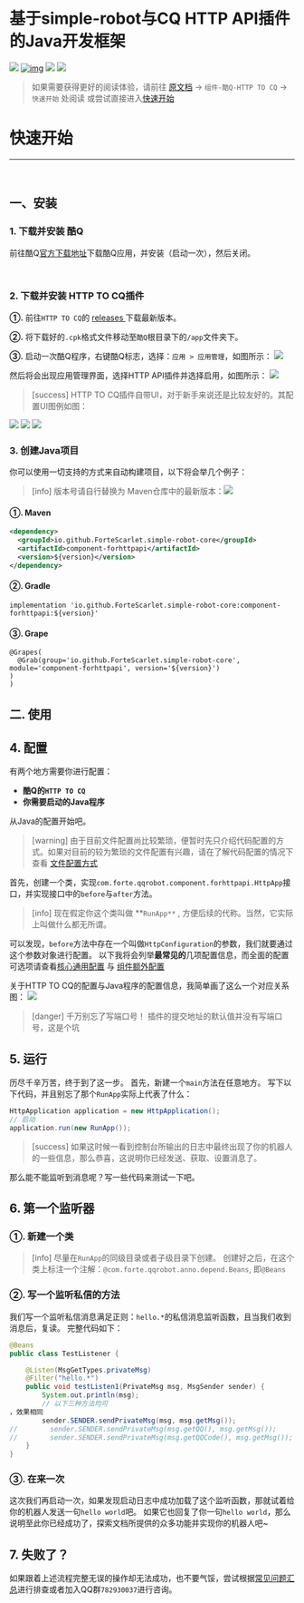 # 基于simple-robot与CQ HTTP API插件的Java开发框架
[![](https://img.shields.io/badge/simple--robot-core-green)](https://github.com/ForteScarlet/simple-robot-core)  [![img](https://camo.githubusercontent.com/f8464f5d605886b8369ab6daf28d7130a72fd80e/68747470733a2f2f696d672e736869656c64732e696f2f6d6176656e2d63656e7472616c2f762f696f2e6769746875622e466f727465536361726c65742f73696d706c652d726f626f742d636f7265)](https://search.maven.org/artifact/io.github.ForteScarlet/simple-robot-core) [![](https://img.shields.io/maven-central/v/io.github.ForteScarlet.simple-robot-core/component-forhttpapi)](https://search.maven.org/artifact/io.github.ForteScarlet.simple-robot-core/component-forhttpapi)  [![](https://img.shields.io/badge/%E7%9C%8B%E4%BA%91%E6%96%87%E6%A1%A3-doc-green)](https://www.kancloud.cn/forte-scarlet/simple-coolq-doc)

> 如果需要获得更好的阅读体验，请前往 [原文档](https://www.kancloud.cn/forte-scarlet/simple-coolq-doc/) -> `组件-酷Q-HTTP TO CQ` -> `快速开始` 处阅读
> 或尝试直接进入[快速开始](https://www.kancloud.cn/forte-scarlet/simple-coolq-doc/1519392)



# 快速开始

*****

<br>


## 一、**安装**

### 1\. **下载并安装 酷Q**

前往酷Q[官方下载地址](https://cqp.cc/t/23253)下载酷Q应用，并安装（启动一次），然后关闭。

<br>


### 2\. **下载并安装 HTTP TO CQ插件**

**①.** 前往`HTTP TO CQ`的 [releases ](https://github.com/Hstb1230/http-to-cq/releases) 下载最新版本。

**②.** 将下载好的`.cpk`格式文件移动至`酷Q`根目录下的`/app`文件夹下。

**③.** 启动一次酷Q程序，右键酷Q标志，选择：`应用 > 应用管理`，如图所示：
![](https://i.vgy.me/QpgBpK.png)

然后将会出现应用管理界面，选择HTTP API插件并选择启用，如图所示：
![](https://i.vgy.me/sYqhOi.png)

>[success] HTTP TO CQ插件自带UI，对于新手来说还是比较友好的。其配置UI图例如图：

![](https://i.vgy.me/G45hO5.png)  ![](https://i.vgy.me/QhZNuf.png)  ![](https://i.vgy.me/Q5ZiHw.png)

### 3\. **创建Java项目**

你可以使用一切支持的方式来自动构建项目，以下将会举几个例子：

>[info] 版本号请自行替换为 Maven仓库中的最新版本：[![](https://img.shields.io/maven-central/v/io.github.ForteScarlet.simple-robot-core/component-forhttpapi)](https://search.maven.org/artifact/io.github.ForteScarlet.simple-robot-core/component-forhttpapi)

#### **①. Maven**

```xml
<dependency>
  <groupId>io.github.ForteScarlet.simple-robot-core</groupId>
  <artifactId>component-forhttpapi</artifactId>
  <version>${version}</version>
</dependency>
```

#### **②. Gradle**

```
implementation 'io.github.ForteScarlet.simple-robot-core:component-forhttpapi:${version}'
```

#### **③. Grape**

```
@Grapes(
  @Grab(group='io.github.ForteScarlet.simple-robot-core', module='component-forhttpapi', version='${version}')
)
)
```

## **二. 使用**

## **4\. 配置**

有两个地方需要你进行配置：

* **酷Q的`HTTP TO CQ`**
* **你需要启动的Java程序**

从Java的配置开始吧。

>[warning] 由于目前文件配置尚比较繁琐，便暂时先只介绍代码配置的方式。如果对目前的较为繁琐的文件配置有兴趣，请在了解代码配置的情况下查看 [文件配置方式](./CQHTTPAPI%E6%96%87%E4%BB%B6%E9%85%8D%E7%BD%AE.md)

首先，创建一个类，实现`com.forte.qqrobot.component.forhttpapi.HttpApp`接口，并实现接口中的`before`与`after`方法。

>[info] 现在假定你这个类叫做 **`RunApp**` , 方便后续的代称。当然，它实际上叫做什么都无所谓。

可以发现，`before`方法中存在一个叫做`HttpConfiguration`的参数，我们就要通过这个参数对象进行配置。
以下我将会列举**最常见的**几项配置信息，而全面的配置可选项请查看[核心通用配置](./%E9%85%8D%E7%BD%AE%E6%96%87%E4%BB%B6.md) 与 [组件额外配置](./%E7%BB%84%E4%BB%B6CoolQ%20HTTP%20API%E9%85%8D%E7%BD%AE.md)

关于HTTP TO CQ的配置与Java程序的配置信息，我简单画了这么一个对应关系图：
![](https://i.vgy.me/qFcc0V.png)

>[danger] 千万别忘了写端口号！ 插件的提交地址的默认值并没有写端口号，这是个坑

## **5\. 运行**

历尽千辛万苦，终于到了这一步。
首先，新建一个`main`方法在任意地方。
写下以下代码，并且别忘了那个`RunApp`实际上代表了什么：

```java
HttpApplication application = new HttpApplication();
// 启动
application.run(new RunApp());
```

>[success] 如果这时候一看到控制台所输出的日志中最终出现了你的机器人的一些信息，那么恭喜，这说明你已经发送、获取、设置消息了。

那么能不能监听到消息呢？写一些代码来测试一下吧。

## **6\. 第一个监听器**

### **①. 新建一个类**

>[info] 尽量在`RunApp`的同级目录或者子级目录下创建。
> 创建好之后，在这个类上标注一个注解：`@com.forte.qqrobot.anno.depend.Beans`, 即`@Beans`

### **②. 写一个监听私信的方法**

我们写一个监听私信消息满足正则：`hello.*`的私信消息监听函数，且当我们收到消息后，复读。
完整代码如下：

```java
@Beans
public class TestListener {

    @Listen(MsgGetTypes.privateMsg)
    @Filter("hello.*")
    public void testListen1(PrivateMsg msg, MsgSender sender) {
        System.out.println(msg);
        // 以下三种方法均可
，效果相同
        sender.SENDER.sendPrivateMsg(msg, msg.getMsg());
//        sender.SENDER.sendPrivateMsg(msg.getQQ(), msg.getMsg());
//        sender.SENDER.sendPrivateMsg(msg.getQQCode(), msg.getMsg());
    }
}
```

### **③. 在来一次**

这次我们再启动一次，如果发现启动日志中成功加载了这个监听函数，那就试着给你的机器人发送一句`hello world`吧。
如果它也回复了你一句`hello world`，那么说明至此你已经成功了，探索文档所提供的众多功能并实现你的机器人吧~

## **7\. 失败了？**

如果跟着上述流程完整无误的操作却无法成功，也不要气馁，尝试根据[常见问题汇总](./%E5%B8%B8%E8%A7%81%E9%97%AE%E9%A2%98%E6%B1%87%E6%80%BB.md)进行排查或者加入QQ群`782930037`进行咨询。